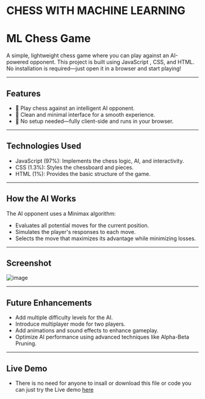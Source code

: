 # CHESS WITH MACHINE LEARNING

# **ML Chess Game**

A simple, lightweight chess game where you can play against an AI-powered opponent. This project is built using JavaScript , CSS, and HTML. No installation is required—just open it in a browser and start playing!

---

## **Features**
- 🧠 Play chess against an intelligent AI opponent.
- 🎨 Clean and minimal interface for a smooth experience.
- 🚀 No setup needed—fully client-side and runs in your browser.

---

## **Technologies Used**
- JavaScript (97%): Implements the chess logic, AI, and interactivity.
- CSS (1.3%): Styles the chessboard and pieces.
- HTML (1%): Provides the basic structure of the game.

---

## **How the AI Works**
The AI opponent uses a Minimax algorithm:

- Evaluates all potential moves for the current position.
- Simulates the player's responses to each move.
- Selects the move that maximizes its advantage while minimizing losses.

---

## **Screenshot**

![image](https://github.com/user-attachments/assets/39c404cc-0a86-44b7-a206-d3fd87ec0ff6)

---

## **Future Enhancements**
- Add multiple difficulty levels for the AI.
- Introduce multiplayer mode for two players.
- Add animations and sound effects to enhance gameplay.
- Optimize AI performance using advanced techniques like Alpha-Beta Pruning.

---

## **Live Demo**

- There is no need for anyone to insall or download this file or code you can just try the Live demo [here](https://minorprojectchessai.netlify.app/)
